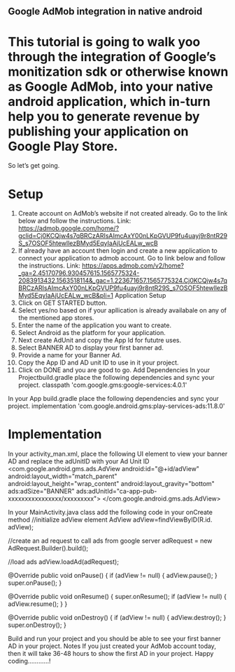 ## Google AdMob integration in native android

# This tutorial is going to walk yoo through the integration of Google’s monitization sdk or otherwise known as Google AdMob, into your native android application, which in-turn help you to generate revenue by publishing your application on Google Play Store.

So let’s get going.

# Setup
1.	Create account on AdMob’s  website if not created already. Go to the link below and follow the instructions. 
Link: https://admob.google.com/home/?gclid=Cj0KCQjw4s7qBRCzARIsAImcAxY00nLKpGVUP9fu4uayj9r8ntR29S_s7OSOF5htewllezBMyd5EqyIaAjUcEALw_wcB
2.	If already have an account then login and create a new application to connect your application to admob account. Go to link below and follow the instructions.
Link: https://apps.admob.com/v2/home?_ga=2.45170796.930457615.1565775324-2083913432.1563518114&_gac=1.223671657.1565775324.Cj0KCQjw4s7qBRCzARIsAImcAxY00nLKpGVUP9fu4uayj9r8ntR29S_s7OSOF5htewllezBMyd5EqyIaAjUcEALw_wcB&pli=1
Application Setup
1.	Click on GET STARTED button.
2.	Select yes/no based on if your apllication is already availabale on any of the mentioned app stores.
3.	Enter  the name of the application you want to create. 
4.	Select Android as the platform for your application.
5.	Next create AdUnit and  copy the App Id for fututre uses. 
6.	Select BANNER AD to display your first banner ad. 
7.	Provide a name for your Banner Ad. 
8.	Copy the App ID and AD unit ID to use in it your project. 
9.	Click on DONE and you are good to go.
Add Dependencies
In your  Projectbuild.gradle place the following dependencies and sync your project.
classpath 'com.google.gms:google-services:4.0.1'

In your  App build.gradle place the following dependencies and sync your project.
implementation 'com.google.android.gms:play-services-ads:11.8.0'

# Implementation
In your activity_man.xml, place the following UI element to view your banner AD and replace the adUnitID with your Ad Unit ID
<com.google.android.gms.ads.AdView
    android:id="@+id/adView"
    android:layout_width="match_parent"
    android:layout_height="wrap_content"
    android:layout_gravity="bottom"
    ads:adSize="BANNER"
    ads:adUnitId="ca-app-pub-xxxxxxxxxxxxxxxx/xxxxxxxxx">
</com.google.android.gms.ads.AdView>

In your MainActivity.java class add the following code in your onCreate method
//initialize adView element
AdView adView=findViewByID(R.id. adView);


//create an ad request to call ads from google server
adRequest = new AdRequest.Builder().build();

//load ads
 adView.loadAd(adRequest);

@Override
public void onPause() {
    if (adView != null) {
        adView.pause();
    }
    super.onPause();
}

@Override
public void onResume() {
    super.onResume();
    if (adView != null) {
        adView.resume();
    }
}

@Override
public void onDestroy() {
    if (adView != null) {
        adView.destroy();
    }
    super.onDestroy();
}

Build and run your project and you should be able to see your first banner AD in your project.
Notes
If you just created your AdMob account today, then it will take 36-48 hours to show the first AD in your project. 
Happy coding…………!
